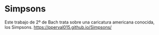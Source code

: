 # Simpsons
Este trabajo de 2º de Bach trata sobre una caricatura americana conocida, los Simpsons.
https://pperval015.github.io/Simpsons/
